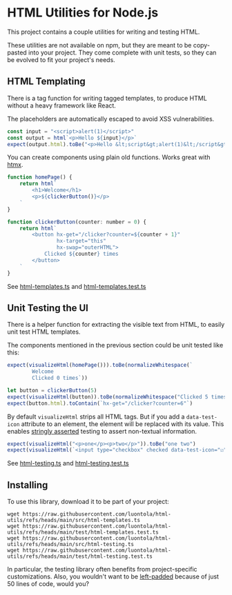 # HTML Utilities for Node.js

This project contains a couple utilities for writing and testing HTML.

These utilities are not available on npm, but they are meant to be copy-pasted into your project. They come complete
with unit tests, so they can be evolved to fit your project's needs.

## HTML Templating

There is a tag function for writing tagged templates, to produce HTML without a heavy framework like React.

The placeholders are automatically escaped to avoid XSS vulnerabilities.

```js
const input = "<script>alert(1)</script>"
const output = html`<p>Hello ${input}</p>`
expect(output.html).toBe("<p>Hello &lt;script&gt;alert(1)&lt;/script&gt;</p>")
```

You can create components using plain old functions. Works great with [htmx](https://htmx.org/).

```js
function homePage() {
    return html`
        <h1>Welcome</h1>
        <p>${clickerButton()}</p>
    `
}

function clickerButton(counter: number = 0) {
    return html`
        <button hx-get="/clicker?counter=${counter + 1}"
                hx-target="this"
                hx-swap="outerHTML">
            Clicked ${counter} times
        </button>
    `
}
```

See [html-templates.ts](src/html-templates.ts) and [html-templates.test.ts](test/html-templates.test.ts)

## Unit Testing the UI

There is a helper function for extracting the visible text from HTML, to easily unit test HTML templates.

The components mentioned in the previous section could be unit tested like this:

```js
expect(visualizeHtml(homePage())).toBe(normalizeWhitespace(`
        Welcome
        Clicked 0 times`))

let button = clickerButton(5)
expect(visualizeHtml(button)).toBe(normalizeWhitespace("Clicked 5 times"))
expect(button.html).toContain(`hx-get="/clicker?counter=6"`)
```

By default `visualizeHtml` strips all HTML tags.
But if you add a `data-test-icon` attribute to an element, the element will be replaced with its value.
This enables [stringly asserted](https://martinfowler.com/articles/tdd-html-templates.html#BonusLevelStringlyAsserted)
testing to assert non-textual information.

```js
expect(visualizeHtml("<p>one</p><p>two</p>")).toBe("one two")
expect(visualizeHtml(`<input type="checkbox" checked data-test-icon="☑️">`)).toBe("☑️")
```

See [html-testing.ts](src/html-testing.ts) and [html-testing.test.ts](test/html-testing.test.ts)

## Installing

To use this library, download it to be part of your project:

```
wget https://raw.githubusercontent.com/luontola/html-utils/refs/heads/main/src/html-templates.ts
wget https://raw.githubusercontent.com/luontola/html-utils/refs/heads/main/test/html-templates.test.ts
wget https://raw.githubusercontent.com/luontola/html-utils/refs/heads/main/src/html-testing.ts
wget https://raw.githubusercontent.com/luontola/html-utils/refs/heads/main/test/html-testing.test.ts
```

In particular, the testing library often benefits from project-specific customizations.
Also, you wouldn't want to be [left-padded](https://en.wikipedia.org/wiki/Npm_left-pad_incident) because of just 50
lines of code, would you?
